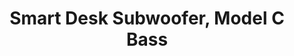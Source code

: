 ---
layout: project
permalink: /live_copper__smart_desk_woofer/
title: "Smart Desk Subwoofer, Model C Bass"
client: "Livecopper"
year: 2022
sector: "Consumer electronics, smart home"
link: "https://livecopper.com/smart-desk-summary/"
description: “The Model C Bass subwoofer is a 150 Watt high-end woofer with customizable mid-range and bass, designed for home office use.”
brief: ”Livecopper, a startup aspiring to lead the market for smart desk accessories, approached Keydesign to design their first-generation products with a clear vision of future growth, keeping costs and functionality in balance. The Model C Bass subwoofer should offer premium sound in a form that fits the overall brand identity.” 
solution: “Model C bass subwoofer is engineered to deliver exceptional and customizable sound, while also allowing for easy assembly (DFA) to achieve a clean and brand-aligned visual design. The deep woofer sound bounces off the foot’s convex surface, dispersing throughout the entire room.”
Services:
- "design research"
- "ideation"
- "branding and identity" 
- "user-centered design"
- "prototyping"
- "3D CAD modeling"
- "design for manufacturing (DFM)"
- "design for assembly (DFA)"
- "photorealistic rendering"
- "color, material, finish selection (CMF)"
- "design documentation (tech pack)"
- "collaboration with engineers and developers"
- "manufacturing support"
main_image: "/assets/images/projects/live_copper__smart_desk_woofer/h_w_Smart desk woofer.jpg"
images:
 - "/assets/images/projects/live_copper__smart_desk_woofer/p_w_Smart desk woofer_01.jpg"
 - "/assets/images/projects/live_copper__smart_desk_woofer/p_w_Smart desk woofer_02.jpg"
 - "/assets/images/projects/live_copper__smart_desk_woofer/p_w_Smart desk woofer_03.jpg"
 - "/assets/images/projects/live_copper__smart_desk_woofer/p_w_Smart desk woofer_04.jpg"
 - "/assets/images/projects/live_copper__smart_desk_woofer/p_w_Smart desk woofer_05.jpg"

---